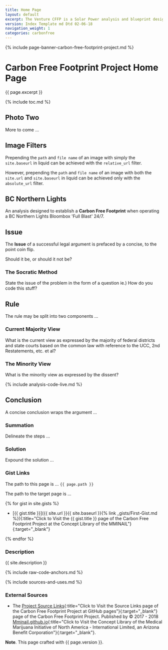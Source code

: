 ```yaml
---
title: Home Page
layout: default
excerpt: The Venture CFFP is a Solar Power analysis and blueprint designed to establish a Carbon Free Footprint when operating a BC Northern Lights Bloombox full blast 24/7 ...
version: Index Template md Dtd 02-06-18
navigation_weight: 1
categories: carbonfree
---
```

{% include page-banner-carbon-free-footprint-project.md %}

# Carbon Free Footprint Project Home Page

{{ page.excerpt }}

{% include toc.md %}

## Photo Two

More to come ...

## Image Filters

Prepending the `path` and `file name` of an image with simply the `site.baseurl` in liquid can be achieved with the `relative_url` filter.

However, prepending the `path` and `file name` of an image with both the `site.url` and `site.baseurl` in liquid can be achieved only with the `absolute_url` filter.

## BC Northern Lights

An analysis designed to establish a **Carbon Free Footprint** when operating a BC Northern Lights Bloombox 'Full Blast' 24/7.

## Issue

The **Issue** of a successful legal argument is prefaced by a concise, to the point coin flip.

Should it be, or should it not be?

### The Socratic Method

State the issue of the problem in the form of a question ie.) How do you code this stuff?

## Rule

The rule may be split into two components ...

### Current Majority View

What is the current view as expressed by the majority of federal districts and state courts based on the common law with reference to the UCC, 2nd Restatements, etc. et al?

### The Minority View

What is the minority view as expressed by the dissent?

{% include analysis-code-live.md %}

## Conclusion

A concise conclusion wraps the argument ...

### Summation

Delineate the steps ...

### Solution

Expound the solution ...

### Gist Links

The path to this page is ... `{{ page.path }}`

The path to the target page is ...

{% for gist in site.gists %}

- [{{ gist.title }}]({{ site.url }}{{ site.baseurl }}{% link _gists/First-Gist.md %}){:title="Click to Visit the {{ gist.title }} page of the Carbon Free Footprint Project at the Concept Library of the MMINAIL"}{:target="_blank"}

{% endfor %}

### Description

{{ site.description }}

{% include raw-code-anchors.md %}

{% include sources-and-uses.md %}

### External Sources

- The [Project Source Links](https://mminail.github.io/CFFP/Source-Carbon-Free-Links.htm){:title="Click to Visit the Source Links page of the Carbon Free Footprint Project at GitHub pages"}{:target="_blank"} page of the Carbon Free Footprint Project. Published by © 2017 - 2018 [Mminail.github.io](https://mminail.github.io/){:title="Click to Visit the Concept Library of the Medical Marijuana Initiative of North America - International Limited, an Arizona Benefit Corporation"}{:target="_blank"}.

**Note**. This page crafted with {{ page.version }}.
